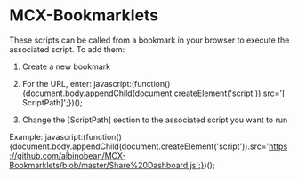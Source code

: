 # MCX-Bookmarklets

These scripts can be called from a bookmark in your browser to execute the associated script.  To add them: 
1. Create a new bookmark
2. For the URL, enter: javascript:(function(){document.body.appendChild(document.createElement('script')).src='[ScriptPath]';})();

3. Change the [ScriptPath] section to the associated script you want to run

Example: javascript:(function(){document.body.appendChild(document.createElement('script')).src='https://github.com/albinobean/MCX-Bookmarklets/blob/master/Share%20Dashboard.js';})();

